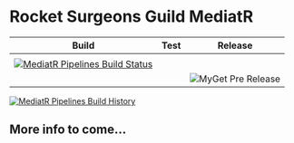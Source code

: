 # Rocket Surgeons Guild MediatR

| Build | Test | Release |
|---|---|---|
|  |
| [![MediatR Pipelines Build Status](https://img.shields.io/vso/build/RocketSurgeonsGuild/Libraries/RSG.MediatR.svg?logo=visualstudiocode&style=flat-square)](https://rocketsurgeonsguild.visualstudio.com/Libraries/_build?definitionId=18)  |  |
|   |   | ![MyGet Pre Release](https://img.shields.io/myget/rocket-surgeons-guild/vpre/Rocket.Surgery.Extensions.MediatR.svg?logo=nuget&style=flat-square&label=myget) |

[![MediatR Pipelines Build History](https://buildstats.info/azurepipelines/chart/RocketSurgeonsGuild/Libraries/18)](https://rocketsurgeonsguild.visualstudio.com/Libraries/_build?definitionId=18)

## More info to come...
